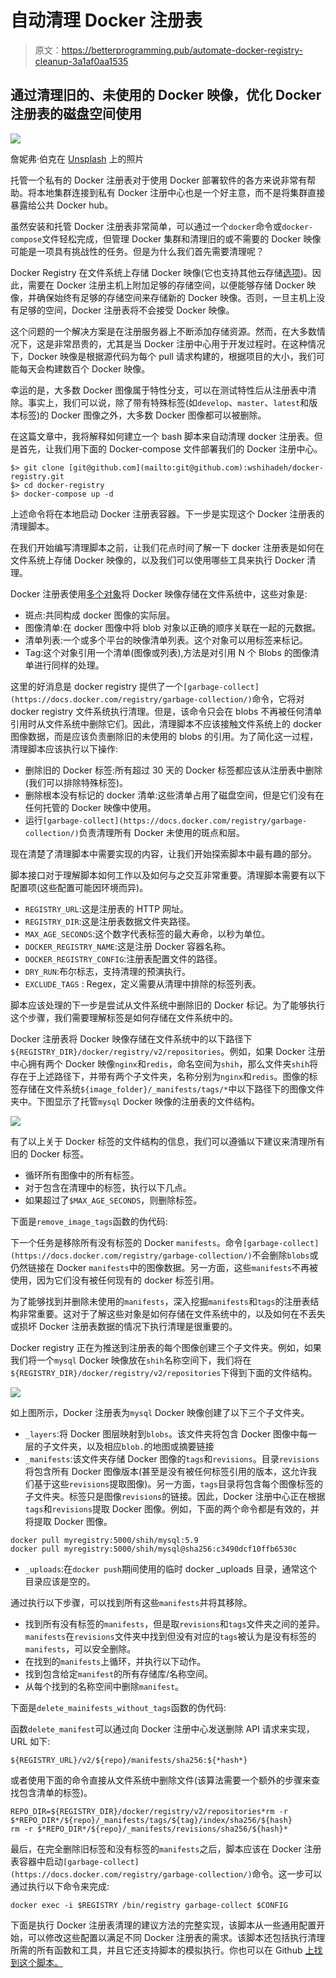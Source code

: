 # 自动清理 Docker 注册表

> 原文：<https://betterprogramming.pub/automate-docker-registry-cleanup-3a1af0aa1535>

## 通过清理旧的、未使用的 Docker 映像，优化 Docker 注册表的磁盘空间使用

![](img/ac28338adb10e55f5d4fadfed1650ac2.png)

詹妮弗·伯克在 [Unsplash](https://unsplash.com?utm_source=medium&utm_medium=referral) 上的照片

托管一个私有的 Docker 注册表对于使用 Docker 部署软件的各方来说非常有帮助。将本地集群连接到私有 Docker 注册中心也是一个好主意，而不是将集群直接暴露给公共 Docker hub。

虽然安装和托管 Docker 注册表非常简单，可以通过一个`docker`命令或`docker-compose`文件轻松完成，但管理 Docker 集群和清理旧的或不需要的 Docker 映像可能是一项具有挑战性的任务。但是为什么我们首先需要清理呢？

Docker Registry 在文件系统上存储 Docker 映像(它也支持其他云存储[选项](https://docs.docker.com/registry/storage-drivers/))。因此，需要在 Docker 注册主机上附加足够的存储空间，以便能够存储 Docker 映像，并确保始终有足够的存储空间来存储新的 Docker 映像。否则，一旦主机上没有足够的空间，Docker 注册表将不会接受 Docker 映像。

这个问题的一个解决方案是在注册服务器上不断添加存储资源。然而，在大多数情况下，这是非常昂贵的，尤其是当 Docker 注册中心用于开发过程时。在这种情况下，Docker 映像是根据源代码为每个 pull 请求构建的，根据项目的大小，我们可能每天会构建数百个 Docker 映像。

幸运的是，大多数 Docker 图像属于特性分支，可以在测试特性后从注册表中清除。事实上，我们可以说，除了带有特殊标签(如`develop`、`master`、`latest`和版本标签)的 Docker 图像之外，大多数 Docker 图像都可以被删除。

在这篇文章中，我将解释如何建立一个 bash 脚本来自动清理 docker 注册表。但是首先，让我们用下面的 Docker-compose 文件部署我们的 Docker 注册中心。

```
$> git clone [git@github.com](mailto:git@github.com):wshihadeh/docker-registry.git
$> cd docker-registry
$> docker-compose up -d 
```

上述命令将在本地启动 Docker 注册表容器。下一步是实现这个 Docker 注册表的清理脚本。

在我们开始编写清理脚本之前，让我们花点时间了解一下 docker 注册表是如何在文件系统上存储 Docker 映像的，以及我们可以使用哪些工具来执行 Docker 清理。

Docker 注册表使用[多个对象](https://docs.pulpproject.org/plugins/pulp_docker/user-guide/concepts.html#:~:targetText=Blobs%20are%20the%20layers%20that,for%20one%20or%20more%20platforms.)将 Docker 映像存储在文件系统中，这些对象是:

*   斑点:共同构成 docker 图像的实际层。
*   图像清单:在 docker 图像中将 blob 对象以正确的顺序关联在一起的元数据。
*   清单列表:一个或多个平台的映像清单列表。这个对象可以用标签来标记。
*   Tag:这个对象引用一个清单(图像或列表),方法是对引用 N 个 Blobs 的图像清单进行同样的处理。

这里的好消息是 docker registry 提供了一个`[garbage-collect](https://docs.docker.com/registry/garbage-collection/)`命令，它将对 docker registry 文件系统执行清理。但是，该命令只会在 blobs 不再被任何清单引用时从文件系统中删除它们。因此，清理脚本不应该接触文件系统上的 docker 图像数据，而是应该负责删除旧的未使用的 blobs 的引用。为了简化这一过程，清理脚本应该执行以下操作:

*   删除旧的 Docker 标签:所有超过 30 天的 Docker 标签都应该从注册表中删除(我们可以排除特殊标签)。
*   删除根本没有标记的 docker 清单:这些清单占用了磁盘空间，但是它们没有在任何托管的 Docker 映像中使用。
*   运行`[garbage-collect](https://docs.docker.com/registry/garbage-collection/)`负责清理所有 Docker 未使用的斑点和层。

现在清楚了清理脚本中需要实现的内容，让我们开始探索脚本中最有趣的部分。

脚本接口对于理解脚本如何工作以及如何与之交互非常重要。清理脚本需要有以下配置项(这些配置可能因环境而异)。

*   `REGISTRY_URL`:这是注册表的 HTTP 网址。
*   `REGISTRY_DIR`:这是注册表数据文件夹路径。
*   `MAX_AGE_SECONDS`:这个数字代表标签的最大寿命，以秒为单位。
*   `DOCKER_REGISTRY_NAME`:这是注册 Docker 容器名称。
*   `DOCKER_REGISTRY_CONFIG`:注册表配置文件的路径。
*   `DRY_RUN`:布尔标志，支持清理的预演执行。
*   `EXCLUDE_TAGS` : Regex，定义需要从清理中排除的标签列表。

脚本应该处理的下一步是尝试从文件系统中删除旧的 Docker 标记。为了能够执行这个步骤，我们需要理解标签是如何存储在文件系统中的。

Docker 注册表将 Docker 映像存储在文件系统中的以下路径下`${REGISTRY_DIR}/docker/registry/v2/repositories`。例如，如果 Docker 注册中心拥有两个 Docker 映像`nginx`和`redis`，命名空间为`shih`，那么文件夹`shih`将存在于上述路径下，并带有两个子文件夹，名称分别为`nginx`和`redis`。图像的标签存储在文件系统`${image_folder}/_manifests/tags/*`中以下路径下的图像文件夹中。下图显示了托管`mysql` Docker 映像的注册表的文件结构。

![](img/9de8c2e00316b4d68fd537bbc0b9ac51.png)

有了以上关于 Docker 标签的文件结构的信息，我们可以遵循以下建议来清理所有旧的 Docker 标签。

*   循环所有图像中的所有标签。
*   对于包含在清理中的标签，执行以下几点。
*   如果超过了`$MAX_AGE_SECONDS`，则删除标签。

下面是`remove_image_tags`函数的伪代码:

下一个任务是移除所有没有标签的 Docker `manifests`。命令`[garbage-collect](https://docs.docker.com/registry/garbage-collection/)`不会删除`blobs`或仍然链接在 Docker `manifests`中的图像数据。另一方面，这些`manifests`不再被使用，因为它们没有被任何现有的 docker 标签引用。

为了能够找到并删除未使用的`manifests`，深入挖掘`manifests`和`tags`的注册表结构非常重要。这对于了解这些对象是如何存储在文件系统中的，以及如何在不丢失或损坏 Docker 注册表数据的情况下执行清理是很重要的。

Docker registry 正在为推送到注册表的每个图像创建三个子文件夹。例如，如果我们将一个`mysql` Docker 映像放在`shih`名称空间下，我们将在`${REGISTRY_DIR}/docker/registry/v2/repositories`下得到下面的文件结构。

![](img/3f5eb4ef38db93ac462c4823d9fd433e.png)

如上图所示，Docker 注册表为`mysql` Docker 映像创建了以下三个子文件夹。

*   `_layers`:将 Docker 图层映射到`blobs`。该文件夹将包含 Docker 图像中每一层的子文件夹，以及相应`blob.`的地图或摘要链接
*   `_manifests`:该文件夹存储 Docker 图像的`tags`和`revisions`。目录`revisions`将包含所有 Docker 图像版本(甚至是没有被任何标签引用的版本，这允许我们基于这些`revisions`提取图像)。另一方面，`tags`目录将包含每个图像标签的子文件夹。标签只是图像`revisions`的链接。因此，Docker 注册中心正在根据`tags`和`revisions`提取 Docker 图像。例如，下面的两个命令都是有效的，并将提取 Docker 图像。

```
docker pull myregistry:5000/shih/mysql:5.9
docker pull myregistry:5000/shih/mysql@sha256:c3490dcf10ffb6530c
```

*   `_uploads`:在`docker push`期间使用的临时 docker _uploads 目录，通常这个目录应该是空的。

通过执行以下步骤，可以找到所有这些`manifests`并将其移除。

*   找到所有没有标签的`manifests`，但是取`revisions`和`tags`文件夹之间的差异。`manifests`在`revisions`文件夹中找到但没有对应的`tags`被认为是没有标签的`manifests`，可以安全删除。
*   在找到的`manifests`上循环，并执行以下动作。
*   找到包含给定`manifest`的所有存储库/名称空间。
*   从每个找到的名称空间中删除`manifest`。

下面是`delete_mainifests_without_tags`函数的伪代码:

函数`delete_manifest`可以通过向 Docker 注册中心发送删除 API 请求来实现，URL 如下:

```
${REGISTRY_URL}/v2/${repo}/manifests/sha256:${*hash*}
```

或者使用下面的命令直接从文件系统中删除文件(该算法需要一个额外的步骤来查找包含清单的标签)。

```
REPO_DIR=${REGISTRY_DIR}/docker/registry/v2/repositories*rm -r $*REPO_DIR*/${repo}/_manifests/tags/${tag}/index/sha256/${hash}
rm -r $*REPO_DIR*/${repo}/_manifests/revisions/sha256/${hash}*
```

最后，在完全删除旧标签和没有标签的`manifests`之后，脚本应该在 Docker 注册表容器中启动`[garbage-collect](https://docs.docker.com/registry/garbage-collection/)`命令。这一步可以通过执行以下命令来完成:

```
docker exec -i $REGISTRY /bin/registry garbage-collect $CONFIG
```

下面是执行 Docker 注册表清理的建议方法的完整实现，该脚本从一些通用配置开始，可以修改这些配置以满足不同 Docker 注册表的需求。该脚本还包括执行清理所需的所有函数和工具，并且它还支持脚本的模拟执行。你也可以在 Github [上找到这个脚本。](https://github.com/wshihadeh/docker-registry)